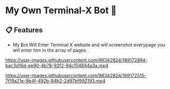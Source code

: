 
# My Own Terminal-X Bot 🙋


## 📋 Features
* My Bot Will Enter Terminal X website and will screenshot everypage you will enter him in the array of pages. 




https://user-images.githubusercontent.com/96342824/189172494-bac3d16d-ee90-4b78-92f2-94c154844a3a.mp4



https://user-images.githubusercontent.com/96342824/189172515-7f19a21e-9b4f-492b-84b2-2d97bf992193.mp4

